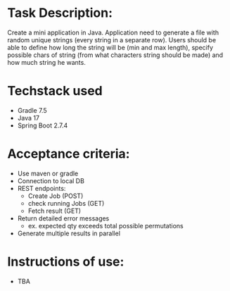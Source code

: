 # Task Description: 
Create a mini application in Java. Application need to generate a file with random unique strings (every string in a separate row). Users should be able to define how long the string will be (min and max length), specify possible chars of string (from what characters string should be made) and how much string he wants.
# Techstack used
- Gradle 7.5
- Java 17
- Spring Boot 2.7.4
# Acceptance criteria:
- Use maven or gradle
- Connection to local DB
- REST endpoints:
    - Create Job (POST)
    - check running Jobs (GET)
    - Fetch result (GET)
 - Return detailed error messages
    - ex. expected qty exceeds total possible permutations
 - Generate multiple results in parallel
 # Instructions of use: 
 - TBA
